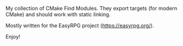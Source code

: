 My collection of CMake Find Modules. They export targets (for modern CMake) and should work with static linking.

Mostly written for the EasyRPG project (https://easyrpg.org/).

Enjoy!
